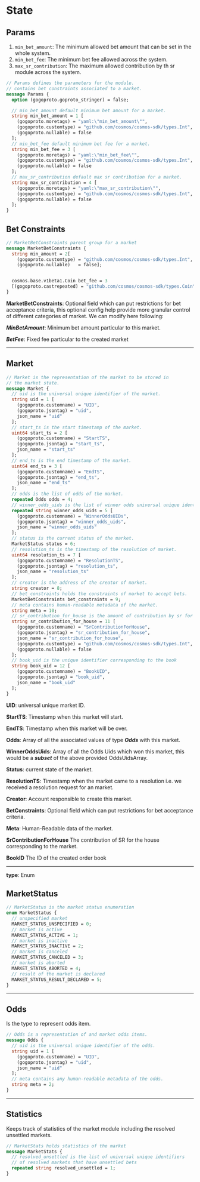 # **State**

## **Params**

1. `min_bet_amount`: The minimum allowed bet amount that can be set in the whole system.
2. `min_bet_fee`: The minimum bet fee allowed across the system.
3. `max_sr_contribution`: The maximum allowed contribution by th sr module across the system.

```proto
// Params defines the parameters for the module.
// contains bet constraints associated to a market.
message Params {
  option (gogoproto.goproto_stringer) = false;

  // min_bet_amount default minimum bet amount for a market.
  string min_bet_amount = 1 [
    (gogoproto.moretags) = "yaml:\"min_bet_amount\"",
    (gogoproto.customtype) = "github.com/cosmos/cosmos-sdk/types.Int",
    (gogoproto.nullable) = false
  ];
  // min_bet_fee default minimum bet fee for a market.
  string min_bet_fee = 3 [
    (gogoproto.moretags) = "yaml:\"min_bet_fee\"",
    (gogoproto.customtype) = "github.com/cosmos/cosmos-sdk/types.Int",
    (gogoproto.nullable) = false
  ];
  // max_sr_contribution default max sr contribution for a market.
  string max_sr_contribution = 4 [
    (gogoproto.moretags) = "yaml:\"max_sr_contribution\"",
    (gogoproto.customtype) = "github.com/cosmos/cosmos-sdk/types.Int",
    (gogoproto.nullable) = false
  ];
}
```

## **Bet Constraints**

```proto
// MarketBetConstraints parent group for a market
message MarketBetConstraints {
  string min_amount = 2[
    (gogoproto.customtype) = "github.com/cosmos/cosmos-sdk/types.Int",
    (gogoproto.nullable)   = false];


  cosmos.base.v1beta1.Coin bet_fee = 3
  [(gogoproto.castrepeated) = "github.com/cosmos/cosmos-sdk/types.Coin", (gogoproto.nullable) = false];
}
```

**MarketBetConstraints**: Optional field which can put restrictions for bet acceptance criteria, this optional config help provide more
granular control of different categories of market. We can modify here following:

***MinBetAmount***: Minimum bet amount particular to this market.

***BetFee***: Fixed fee particular to the created market

---

## **Market**

```proto
// Market is the representation of the market to be stored in
// the market state.
message Market {
  // uid is the universal unique identifier of the market.
  string uid = 1 [
    (gogoproto.customname) = "UID",
    (gogoproto.jsontag) = "uid",
    json_name = "uid"
  ];
  // start_ts is the start timestamp of the market.
  uint64 start_ts = 2 [
    (gogoproto.customname) = "StartTS",
    (gogoproto.jsontag) = "start_ts",
    json_name = "start_ts"
  ];
  // end_ts is the end timestamp of the market.
  uint64 end_ts = 3 [
    (gogoproto.customname) = "EndTS",
    (gogoproto.jsontag) = "end_ts",
    json_name = "end_ts"
  ];
  // odds is the list of odds of the market.
  repeated Odds odds = 4;
  // winner_odds_uids is the list of winner odds universal unique identifiers.
  repeated string winner_odds_uids = 5 [
    (gogoproto.customname) = "WinnerOddsUIDs",
    (gogoproto.jsontag) = "winner_odds_uids",
    json_name = "winner_odds_uids"
  ];
  // status is the current status of the market.
  MarketStatus status = 6;
  // resolution_ts is the timestamp of the resolution of market.
  uint64 resolution_ts = 7 [
    (gogoproto.customname) = "ResolutionTS",
    (gogoproto.jsontag) = "resolution_ts",
    json_name = "resolution_ts"
  ];
  // creator is the address of the creator of market.
  string creator = 8;
  // bet_constraints holds the constraints of market to accept bets.
  MarketBetConstraints bet_constraints = 9;
  // meta contains human-readable metadata of the market.
  string meta = 10;
  // sr_contribution_for_house is the amount of contribution by sr for the house
  string sr_contribution_for_house = 11 [
    (gogoproto.customname) = "SrContributionForHouse",
    (gogoproto.jsontag) = "sr_contribution_for_house",
    json_name = "sr_contribution_for_house",
    (gogoproto.customtype) = "github.com/cosmos/cosmos-sdk/types.Int",
    (gogoproto.nullable) = false
  ];
  // book_uid is the unique identifier corresponding to the book
  string book_uid = 12 [
    (gogoproto.customname) = "BookUID",
    (gogoproto.jsontag) = "book_uid",
    json_name = "book_uid"
  ];
}
```

**UID**: universal unique market ID.

**StartTS**: Timestamp when this market will start.

**EndTS**: Timestamp when this market will be over.

**Odds**: Array of all the associated values of type ***Odds*** with this market.

**WinnerOddsUids**: Array of all the Odds Uids which won this market, this would be a ***subset*** of the above provided OddsUidsArray.

**Status**: current state of the market.

**ResolutionTS**: Timestamp when the market came to a resolution i.e. we received a resolution request for an market.

**Creator**: Account responsible to create this market.

**BetConstraints**: Optional field which can put restrictions for bet acceptance criteria.

**Meta**: Human-Readable data of the market.

**SrContributionForHouse** The contribution of SR for the house corresponding to the market.

**BookID** The ID of the created order book

---

**type**: Enum

## **MarketStatus**

```proto
// MarketStatus is the market status enumeration
enum MarketStatus {
  // unspecified market
  MARKET_STATUS_UNSPECIFIED = 0;
  // market is active
  MARKET_STATUS_ACTIVE = 1;
  // market is inactive
  MARKET_STATUS_INACTIVE = 2;
  // market is canceled
  MARKET_STATUS_CANCELED = 3;
  // market is aborted
  MARKET_STATUS_ABORTED = 4;
  // result of the market is declared
  MARKET_STATUS_RESULT_DECLARED = 5;
}
```

---

## **Odds**

Is the type to represent odds item.

```proto
// Odds is a representation of and market odds items.
message Odds {
  // uid is the universal unique identifier of the odds.
  string uid = 1 [
    (gogoproto.customname) = "UID",
    (gogoproto.jsontag) = "uid",
    json_name = "uid"
  ];
  // meta contains any human-readable metadata of the odds.
  string meta = 2;
}
```

---

## **Statistics**

Keeps track of statistics of the market module including the resolved unsettled markets.

```proto
// MarketStats holds statistics of the market
message MarketStats {
  // resolved_unsettled is the list of universal unique identifiers
  // of resolved markets that have unsettled bets
  repeated string resolved_unsettled = 1;
}

```
